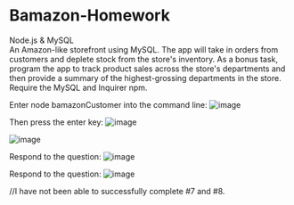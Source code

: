 # Bamazon-Homework
Node.js &amp; MySQL <br/> An Amazon-like storefront using MySQL. The app will take in orders from customers and deplete stock from the store's inventory. As a bonus task, program the app to track product sales across the store's departments and then provide a summary of the highest-grossing departments in the store. Require the MySQL and Inquirer npm.

Enter node bamazonCustomer into the command line:
![image](https://user-images.githubusercontent.com/29466681/32131003-b2c9c354-bb71-11e7-971f-8c21c05a9597.png)

Then press the enter key:
![image](https://user-images.githubusercontent.com/29466681/32131006-d8f0719a-bb71-11e7-9b61-ec72592fddb6.png)

![image](https://user-images.githubusercontent.com/29466681/32131014-ee25993c-bb71-11e7-9af2-7c69a76f3bbb.png)

Respond to the question:
![image](https://user-images.githubusercontent.com/29466681/32131021-0727df12-bb72-11e7-90b6-b7632a17456a.png)

Respond to the question:
![image](https://user-images.githubusercontent.com/29466681/32131031-1ff0047a-bb72-11e7-9dc5-7123618db013.png)

//I have not been able to successfully complete #7 and #8.
